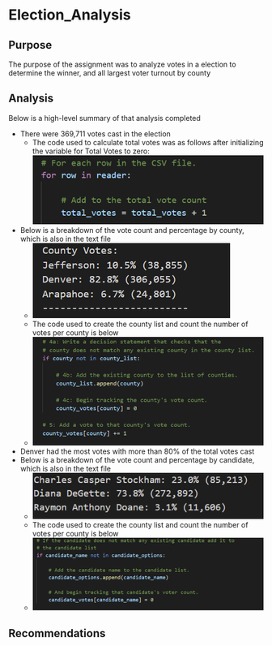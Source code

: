 # Election_Analysis
## Purpose
The purpose of the assignment was to analyze votes in a election to determine the winner, and all largest voter turnout by county
## Analysis
Below is a high-level summary of that analysis completed

  
  * There were 369,711 votes cast in the election
      * The code used to calculate total votes was as follows after initializing the variable for Total Votes to zero: ![Total Votes](https://github.com/tori-taylor/Election_Analysis1/blob/main/Resources/Total%20Votes.PNG)
  * Below is a breakdown of the vote count and percentage by county, which is also in the text file
       * ![County Votes](https://github.com/tori-taylor/Election_Analysis1/blob/main/Resources/County_Votes.PNG)
       * The code used to create the county list and count the number of votes per county is below
       * ![County Votes_Code](https://github.com/tori-taylor/Election_Analysis1/blob/main/Resources/County_Votes_Code.PNG)
  *  Denver had the most votes with more than 80% of the total votes cast
  * Below is a breakdown of the vote count and percentage by candidate, which is also in the text file
       * ![Candidate Votes](https://github.com/tori-taylor/Election_Analysis1/blob/main/Resources/Candidate_Votes.PNG)
       * The code used to create the county list and count the number of votes per county is below
       * ![Candidate Votes_Code](https://github.com/tori-taylor/Election_Analysis1/blob/main/Resources/Candidate_Votes_Code.PNG)

## Recommendations
